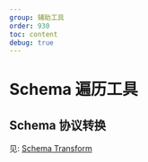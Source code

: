```yaml
---
group: 辅助工具
order: 930
toc: content
debug: true
---
```


# Schema 遍历工具

## Schema 协议转换

见: [Schema Transform](/core-react/810-schema-transform)
